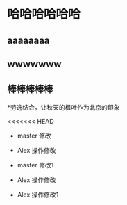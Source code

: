 # 哈哈哈哈哈哈
## aaaaaaaa
##  wwwwwww
## 棒棒棒棒棒

*劳逸结合，让秋天的枫叶作为北京的印象

<<<<<<< HEAD
* master 修改

* Alex 操作修改

* master 修改1

* Alex 操作修改

* Alex 操作修改1

